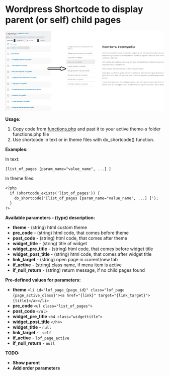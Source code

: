 # Wordpress Shortcode to display parent (or self) child pages

![example](intro_img.jpg)

**Usage:**
1. Copy code from [functions.php](functions.php) and past it to your active theme-s folder functions.php file
2. Use shortcode in text or in theme files with do_shortcode() function.

**Examples:**

In text:
```
[list_of_pages [param_name="value_name", ...] ]
```
In theme files:
```
<?php
  if (shortcode_exists('list_of_pages')) {
    do_shortcode('[list_of_pages [param_name="value_name", ...] ]');
  }
?>
```

**Available parameters - (type) description:**
- **theme** - (string) html custom theme
- **pre_code** - (string) html code, that comes before theme
- **post_code** - (string) html code, that comes after theme
- **widget_title** - (string) title of widget
- **widget_pre_title** - (string) html code, that comes before widget title
- **widget_post_title** - (string) html code, that comes after widget title
- **link_target** - (string) open page in current/new tab
- **if_active** - (string) class name, if menu item is active
- **if_null_return** - (string) return message, if no child pages found

**Pre-defined values for parameters:**
- **theme** ```<li id="lof_page_{page_id}" class="lof_page {page_active_class}"><a href="{link}" target="{link_target}">{title}</a></li>```
- **pre_code** ```<ul class="list_of_pages">```
- **post_code** ```</ul>```
- **widget_pre_title** ```<h4 class="widgettitle">```
- **widget_post_title** ```</h4>```
- **widget_title** -      ```null```
- **link_target** -       ```_self```
- **if_active** -         ```lof_page_active```
- **if_null_return**  -   ```null```

**TODO:**
- **Show parent**
- **Add order parameters**
